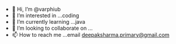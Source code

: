 - 👋 Hi, I’m @varphiub
- 👀 I’m interested in ...coding
- 🌱 I’m currently learning ...java
- 💞️ I’m looking to collaborate on ...
- 📫 How to reach me ...email 
deepaksharma.primary@gmail.com
<!---
varphiub/varphiub is a ✨ special ✨ repository because its `README.md` (this file) appears on your GitHub profile.
You can click the Preview link to take a look at your changes.
--->
